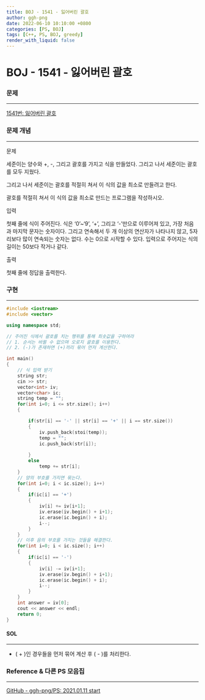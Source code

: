 ```yaml
---
title: BOJ - 1541 - 잃어버린 괄호
author: ggh-png
date: 2022-06-10 10:10:00 +0800
categories: [PS, BOJ]
tags: [C++, PS, BOJ, greedy]
render_with_liquid: false
---
```


# BOJ - 1541 - 잃어버린 괄호

### 문제

---

[1541번: 잃어버린 괄호](https://www.acmicpc.net/problem/1541)

### 문제 개념

---

문제

세준이는 양수와 +, -, 그리고 괄호를 가지고 식을 만들었다. 그리고 나서 세준이는 괄호를 모두 지웠다.

그리고 나서 세준이는 괄호를 적절히 쳐서 이 식의 값을 최소로 만들려고 한다.

괄호를 적절히 쳐서 이 식의 값을 최소로 만드는 프로그램을 작성하시오.

입력

첫째 줄에 식이 주어진다. 식은 ‘0’~‘9’, ‘+’, 그리고 ‘-’만으로 이루어져 있고, 가장 처음과 마지막 문자는 숫자이다. 그리고 연속해서 두 개 이상의 연산자가 나타나지 않고, 5자리보다 많이 연속되는 숫자는 없다. 수는 0으로 시작할 수 있다. 입력으로 주어지는 식의 길이는 50보다 작거나 같다.

출력

첫째 줄에 정답을 출력한다.

### 구현

---

```cpp
#include <iostream>
#include <vector>

using namespace std;

// 주어진 식에서 괄호를 치는 행위를 통해 최솟값을 구하여라 
// 1. 순서는 바뀔 수 없으며 오로지 괄호를 이용한다. 
// 2. (-)가 존재하면 (+)끼리 묶어 먼저 계산한다. 

int main()
{
    // 식 입력 받기 
    string str;
    cin >> str;
    vector<int> iv;
    vector<char> ic;
    string temp = "";
    for(int i=0; i <= str.size(); i++)
    {

        if(str[i] == '-' || str[i] == '+' || i == str.size())
        {
            iv.push_back(stoi(temp));
            temp = "";
            ic.push_back(str[i]);
            
        }
        else
            temp += str[i];
    }
    // 양의 부호를 가지면 묶는다. 
    for(int i=0; i < ic.size(); i++)
    {
        if(ic[i] == '+')
        {
            iv[i] += iv[i+1];
            iv.erase(iv.begin() + i+1);
            ic.erase(ic.begin() + i);
            i--;
        }
    }
    // 이후 음의 부호를 가지는 것들을 해결한다.
    for(int i=0; i < ic.size(); i++)
    {
        if(ic[i] == '-')
        {
            iv[i] -= iv[i+1];
            iv.erase(iv.begin() + i+1);
            ic.erase(ic.begin() + i);
            i--;
        }
    }
    int answer = iv[0];
    cout << answer << endl;
    return 0;
}
```

#### SOL

---

- ( + )인 경우들을 먼저 묶어 계산 후 ( - )를 처리한다.

### Reference & 다른 PS 모음집

---

[GitHub - ggh-png/PS: 2021.01.11 start](https://github.com/ggh-png/PS)